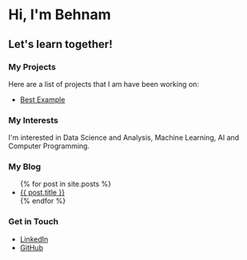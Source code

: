 # Hi, I'm Behnam
## Let's learn together!

### My Projects
Here are a list of projects that I am have been working on:
<ul>
<li><a href="https://github.com/baloochyb/best-example">Best Example</a></li>
</ul>

### My Interests
I'm interested in Data Science and Analysis, Machine Learning, AI and Computer Programming.
### My Blog
<ul>
{% for post in site.posts %}
<li>
<a href="{{ post.url }}">{{ post.title }}</a>
</li>
{% endfor %}
</ul>

### Get in Touch
<ul>
<li><a href="https://linkedin.com/{{ site.linkedin_username }}">LinkedIn</a></li>
<li><a href="https://github.com/{{ site.github_username }}">GitHub</a></li>
</ul>
